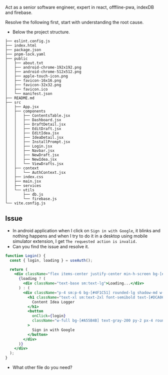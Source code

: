 Act as a senior software engineer, expert in react, offfline-pwa, indexDB and firebase.

Resolve the following first, start with understanding the root cause.

- Below the project structure.

```
├── eslint.config.js
├── index.html
├── package.json
├── pnpm-lock.yaml
├── public
│   ├── about.txt
│   ├── android-chrome-192x192.png
│   ├── android-chrome-512x512.png
│   ├── apple-touch-icon.png
│   ├── favicon-16x16.png
│   ├── favicon-32x32.png
│   ├── favicon.ico
│   └── manifest.json
├── README.md
├── src
│   ├── App.jsx
│   ├── components
│   │   ├── ContentsTable.jsx
│   │   ├── Dashboard.jsx
│   │   ├── DraftDetail.jsx
│   │   ├── EditDraft.jsx
│   │   ├── EditIdea.jsx
│   │   ├── IdeaDetail.jsx
│   │   ├── InstallPrompt.jsx
│   │   ├── Login.jsx
│   │   ├── Navbar.jsx
│   │   ├── NewDraft.jsx
│   │   ├── NewIdea.jsx
│   │   └── ViewDrafts.jsx
│   ├── context
│   │   └── AuthContext.jsx
│   ├── index.css
│   ├── main.jsx
│   ├── services
│   └── utils
│       ├── db.js
│       └── firebase.js
└── vite.config.js
```

## Issue

- In android application when I click on `Sign in with Google`, it blinks and nothing happens and when I try to do it in a desktop using mobile simulator extension, I get `The requested action is invalid.`
- Can you find the issue and resolve it.

```jsx
function Login() {
  const { login, loading } = useAuth();

  return (
    <div className="flex items-center justify-center min-h-screen bg-[#210F37] text-gray-200 px-4 sm:px-6 lg:px-8">
      {loading ? (
        <div className="text-base sm:text-lg">Loading...</div>
      ) : (
        <div className="p-4 sm:p-6 bg-[#4F1C51] rounded-lg shadow-md w-full max-w-md">
          <h1 className="text-xl sm:text-2xl font-semibold text-[#DCA06D] mb-4 sm:mb-6 text-center">
            Content Idea Logger
          </h1>
          <button
            onClick={login}
            className="w-full bg-[#A55B4B] text-gray-200 py-2 px-4 rounded-md text-sm sm:text-base font-medium hover:bg-[#210F37] transition-colors duration-200 focus:outline-none focus:ring-2 focus:ring-[#DCA06D] focus:ring-opacity-50"
          >
            Sign in with Google
          </button>
        </div>
      )}
    </div>
  );
}
```

- What other file do you need?